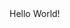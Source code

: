 <html>
    <head>
        Hello World!
    </head>
    <body>
        <!-- the content goes here -->
    </body>
</html>
